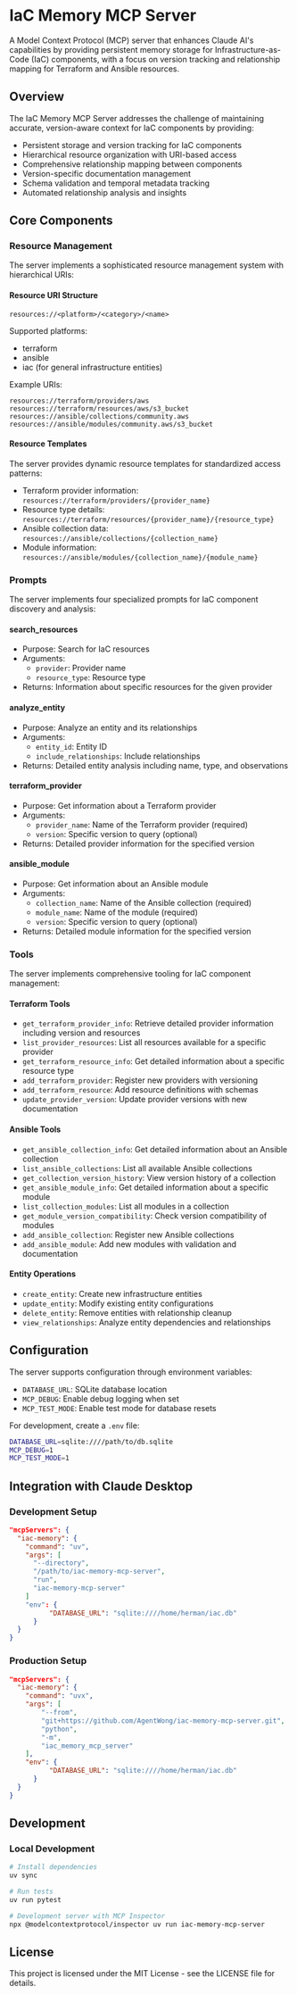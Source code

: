 # IaC Memory MCP Server

A Model Context Protocol (MCP) server that enhances Claude AI's capabilities by providing persistent memory storage for Infrastructure-as-Code (IaC) components, with a focus on version tracking and relationship mapping for Terraform and Ansible resources.

## Overview

The IaC Memory MCP Server addresses the challenge of maintaining accurate, version-aware context for IaC components by providing:

- Persistent storage and version tracking for IaC components
- Hierarchical resource organization with URI-based access
- Comprehensive relationship mapping between components
- Version-specific documentation management
- Schema validation and temporal metadata tracking
- Automated relationship analysis and insights

## Core Components

### Resource Management

The server implements a sophisticated resource management system with hierarchical URIs:

#### Resource URI Structure
```
resources://<platform>/<category>/<name>
```

Supported platforms:
- terraform
- ansible
- iac (for general infrastructure entities)

Example URIs:
```
resources://terraform/providers/aws
resources://terraform/resources/aws/s3_bucket
resources://ansible/collections/community.aws
resources://ansible/modules/community.aws/s3_bucket
```

#### Resource Templates
The server provides dynamic resource templates for standardized access patterns:
- Terraform provider information: `resources://terraform/providers/{provider_name}`
- Resource type details: `resources://terraform/resources/{provider_name}/{resource_type}`
- Ansible collection data: `resources://ansible/collections/{collection_name}`
- Module information: `resources://ansible/modules/{collection_name}/{module_name}`

### Prompts

The server implements four specialized prompts for IaC component discovery and analysis:

#### search_resources
- Purpose: Search for IaC resources
- Arguments:
  - `provider`: Provider name
  - `resource_type`: Resource type
- Returns: Information about specific resources for the given provider

#### analyze_entity
- Purpose: Analyze an entity and its relationships
- Arguments:
  - `entity_id`: Entity ID
  - `include_relationships`: Include relationships
- Returns: Detailed entity analysis including name, type, and observations

#### terraform_provider
- Purpose: Get information about a Terraform provider
- Arguments:
  - `provider_name`: Name of the Terraform provider (required)
  - `version`: Specific version to query (optional)
- Returns: Detailed provider information for the specified version

#### ansible_module
- Purpose: Get information about an Ansible module
- Arguments:
  - `collection_name`: Name of the Ansible collection (required)
  - `module_name`: Name of the module (required)
  - `version`: Specific version to query (optional)
- Returns: Detailed module information for the specified version

### Tools

The server implements comprehensive tooling for IaC component management:

#### Terraform Tools
- `get_terraform_provider_info`: Retrieve detailed provider information including version and resources
- `list_provider_resources`: List all resources available for a specific provider
- `get_terraform_resource_info`: Get detailed information about a specific resource type
- `add_terraform_provider`: Register new providers with versioning
- `add_terraform_resource`: Add resource definitions with schemas
- `update_provider_version`: Update provider versions with new documentation

#### Ansible Tools
- `get_ansible_collection_info`: Get detailed information about an Ansible collection
- `list_ansible_collections`: List all available Ansible collections
- `get_collection_version_history`: View version history of a collection
- `get_ansible_module_info`: Get detailed information about a specific module
- `list_collection_modules`: List all modules in a collection
- `get_module_version_compatibility`: Check version compatibility of modules
- `add_ansible_collection`: Register new Ansible collections
- `add_ansible_module`: Add new modules with validation and documentation

#### Entity Operations
- `create_entity`: Create new infrastructure entities
- `update_entity`: Modify existing entity configurations
- `delete_entity`: Remove entities with relationship cleanup
- `view_relationships`: Analyze entity dependencies and relationships

## Configuration

The server supports configuration through environment variables:

- `DATABASE_URL`: SQLite database location
- `MCP_DEBUG`: Enable debug logging when set
- `MCP_TEST_MODE`: Enable test mode for database resets

For development, create a `.env` file:
```bash
DATABASE_URL=sqlite:////path/to/db.sqlite
MCP_DEBUG=1
MCP_TEST_MODE=1
```

## Integration with Claude Desktop

### Development Setup
```json
"mcpServers": {
  "iac-memory": {
    "command": "uv",
    "args": [
      "--directory",
      "/path/to/iac-memory-mcp-server",
      "run",
      "iac-memory-mcp-server"
    ]
    "env": {
          "DATABASE_URL": "sqlite:////home/herman/iac.db"
      }
  }
}
```

### Production Setup
```json
"mcpServers": {
  "iac-memory": {
    "command": "uvx",
    "args": [
        "--from",
        "git+https://github.com/AgentWong/iac-memory-mcp-server.git",
        "python",
        "-m",
        "iac_memory_mcp_server"
    ],
    "env": {
          "DATABASE_URL": "sqlite:////home/herman/iac.db"
      }
  }
}
```

## Development

### Local Development
```bash
# Install dependencies
uv sync

# Run tests
uv run pytest

# Development server with MCP Inspector
npx @modelcontextprotocol/inspector uv run iac-memory-mcp-server
```

## License

This project is licensed under the MIT License - see the LICENSE file for details.